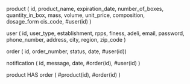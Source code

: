 
product ( id, product_name, expiration_date, number_of_boxes, quantity_in_box, mass, volume, unit_price, composition,   
        dosage_form cis_code, #user(id) )

user ( id, user_type, establishment, rpps, finess, adeli, email, password, phone_number, address, city, region, zip_code ) 

order ( id, order_number, status, date, #user(id))

notification ( id, message, date, #order(id), #user(id) )

product HAS order ( #product(id), #order(id) )
